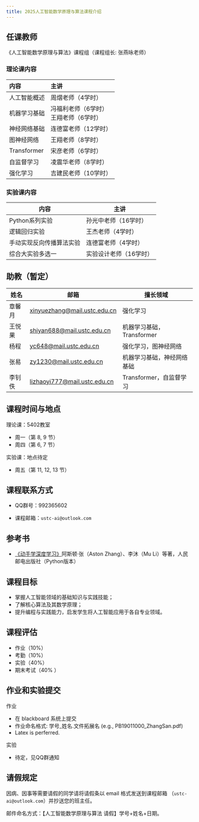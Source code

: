 ```yaml
---
title: 2025人工智能数学原理与算法课程介绍
---
```


## 任课教师

《人工智能数学原理与算法》课程组（课程组长: 张燕咏老师）

### 理论课内容

| 内容 | 主讲 |
| :- | :- |
| 人工智能概述 | 周熠老师（4学时） |
| 机器学习基础 | 冯福利老师（6学时）<br>王翔老师（6学时） |
| 神经网络基础 | 连德富老师（12学时） |
| 图神经网络 | 王翔老师（8学时） |
| Transformer | 宋彦老师（6学时） |
| 自监督学习 | 凌震华老师（8学时） |
| 强化学习 | 吉建民老师（10学时） |

### 实验课内容

| 内容                     | 主讲                   |
| ------------------------ | ---------------------- |
| Python系列实验           | 孙光中老师（16学时）   |
| 逻辑回归实验             | 王杰老师（4学时）      |
| 手动实现反向传播算法实验 | 连德富老师（4学时）    |
| 综合大实验多选一         | 实验设计老师（16学时） |

## 助教（暂定）

| 姓名   | 邮箱                           | 擅长领域 |
| ------ | ------------------------------ | ------ |
| 章馨月 | xinyuezhang@mail.ustc.edu.cn | 强化学习 |
| 王悦果 | shiyan688@mail.ustc.edu.cn | 机器学习基础，Transformer |
| 杨程 | yc648@mail.ustc.edu.cn | 强化学习，图神经网络 |
| 张易 | zy1230@mail.ustc.edu.cn | 机器学习基础，神经网络基础 |
| 李钊佚 | lizhaoyi777@mail.ustc.edu.cn | Transformer，自监督学习 |

## 课程时间与地点

理论课：5402教室

- 周一（第 8, 9 节）
- 周四（第 6, 7 节）

实验课：地点待定

-   周五（第 11, 12, 13 节）

## 课程联系方式

-   QQ群号：992365602

-   课程邮箱：`ustc-ai@outlook.com`

## 参考书

-   [《动手学深度学习》](https://zh.d2l.ai/index.html)阿斯顿·张（Aston Zhang）、李沐（Mu Li）等著，人民邮电出版社（Python版本）

## 课程目标

- 掌握人工智能领域的基础知识与实践技能；
- 了解核心算法及其数学原理；
- 提升编程与实践能力，启发学生将人工智能应用于各自专业领域。

## 课程评估

- 作业（10%）
- 考勤（10%）
- 实验（40%）
- 期末考试（40% ）


## 作业和实验提交

作业

-   在 blackboard 系统上提交
-   作业命名格式: 学号_姓名.文件拓展名 (e.g., PB19011000_ZhangSan.pdf) 
-   Latex is perferred.  

实验

-   待定，见QQ群通知

## 请假规定

因病、因事等需要请假的同学请将请假条以 email 格式发送到课程邮箱 （`ustc-ai@outlook.com`）并抄送您的班主任。

邮件命名方式：【人工智能数学原理与算法 请假】学号+姓名+日期。
